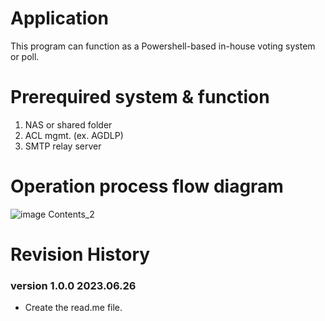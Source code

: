 # Application
This program can function as a Powershell-based in-house voting system or poll.

# Prerequired system & function
1. NAS or shared folder
2. ACL mgmt. (ex. AGDLP)
3. SMTP relay server

# Operation process flow diagram 
![image](https://github.com/keenku00/PowerShell/assets/46073026/f79aa528-16af-412e-8695-06b76ce6d07f)
Contents_2

# Revision History

### version 1.0.0 2023.06.26
* Create the read.me file.
